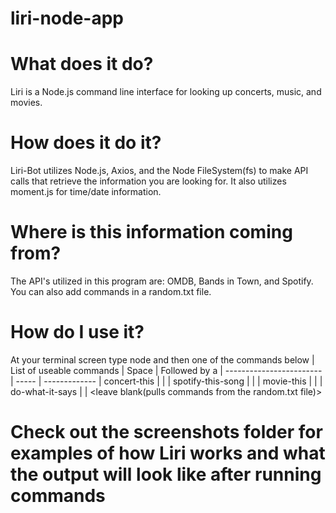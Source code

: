 # liri-node-app

# What does it do?
Liri is a Node.js command line interface for looking up concerts, music, and movies.

# How does it do it?
Liri-Bot utilizes Node.js, Axios, and the Node FileSystem(fs) to make API calls that retrieve the information you are looking for. It also utilizes moment.js for time/date information.

# Where is this information coming from?
The API's utilized in this program are: OMDB, Bands in Town, and Spotify. You can also add commands in a random.txt file.  

# How do I use it?
At your terminal screen type node and then one of the commands below 
| List of useable commands | Space | Followed by a
| ------------------------ | ----- | -------------
| concert-this | <space> | <band> 
| spotify-this-song | <space> | <song title>
| movie-this | <space> | <movie name>
| do-what-it-says | <space> | <leave blank(pulls commands from the random.txt file)>

# Check out the screenshots folder for examples of how Liri works and what the output will look like after running commands
